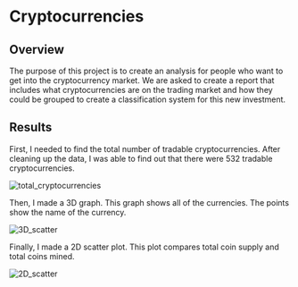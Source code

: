# Cryptocurrencies
## Overview
The purpose of this project is to create an analysis for people who want to get into the cryptocurrency market. We are asked to create a report that includes what cryptocurrencies are on the trading market and how they could be grouped to create a classification system for this new investment.

## Results
First, I needed to find the total number of tradable cryptocurrencies. After cleaning up the data, I was able to find out that there were 532 tradable cryptocurrencies. 

![total_cryptocurrencies](https://user-images.githubusercontent.com/80054925/126084712-600d7f49-1183-4ca9-af0e-2c8b9bae89fd.png)

Then, I made a 3D graph. This graph shows all of the currencies. The points show the name of the currency. 

![3D_scatter](https://user-images.githubusercontent.com/80054925/126084790-c48b454b-5349-40e2-9950-b5238e116258.png)

Finally, I made a 2D scatter plot. This plot compares total coin supply and total coins mined. 

![2D_scatter](https://user-images.githubusercontent.com/80054925/126084895-0b226e22-43fb-465a-bef3-f17eff64f3b3.png)

